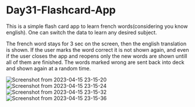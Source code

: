 # Day31-Flashcard-App
This is a simple flash card app to learn french words(considering you know english). One can switch the data to learn any desired subject.

The french word stays for 3 sec on the screen, then the english translation is shown.
If the user marks the word correct it is not shown again, and even if the user closes the app and reopens only the new words are shown untill all of them are finished. 
The words marked wrong are sent back into deck and shown again at a random time.

![Screenshot from 2023-04-15 23-15-20](https://user-images.githubusercontent.com/86790253/232245237-7e348cb0-279d-41d4-a7a1-b47e45706d2e.png)
![Screenshot from 2023-04-15 23-15-24](https://user-images.githubusercontent.com/86790253/232245240-7e5dbc9a-7230-4c34-a7d9-e671fe28f5c4.png)
![Screenshot from 2023-04-15 23-15-32](https://user-images.githubusercontent.com/86790253/232245243-15a8bae0-86b1-40a9-a68f-28289f6b74e1.png)
![Screenshot from 2023-04-15 23-15-36](https://user-images.githubusercontent.com/86790253/232245244-734a40a2-b5d8-4323-90b4-4df2ae6e3737.png)
